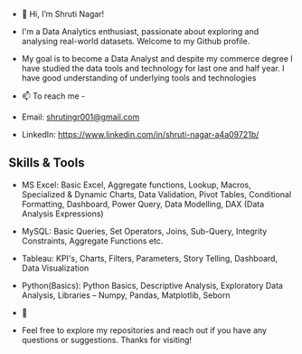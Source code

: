- 👋 Hi, I’m Shruti Nagar!
- I'm a Data Analytics enthusiast, passionate about exploring and analysing real-world datasets. Welcome to my Github profile.
- My goal is to become a Data Analyst and despite my commerce degree I have studied the data tools and technology for last one and half year. I have good understanding of underlying tools and technologies

- 📫 To reach me -
- Email: shrutingr001@gmail.com
- LinkedIn: https://www.linkedin.com/in/shruti-nagar-a4a09721b/

## Skills & Tools
-	MS Excel: Basic Excel, Aggregate functions, Lookup, Macros, Specialized & Dynamic Charts, Data Validation, Pivot Tables, Conditional Formatting, Dashboard, Power Query, Data Modelling, DAX (Data Analysis Expressions)
-	MySQL: Basic Queries, Set Operators, Joins, Sub-Query, Integrity Constraints, Aggregate Functions etc. 
-	Tableau: KPI's, Charts, Filters, Parameters, Story Telling, Dashboard, Data Visualization
-	Python(Basics): Python Basics, Descriptive Analysis, Exploratory Data Analysis, Libraries – Numpy, Pandas, Matplotlib, Seborn

- 🌱

- Feel free to explore my repositories and reach out if you have any questions or suggestions. Thanks for visiting!
